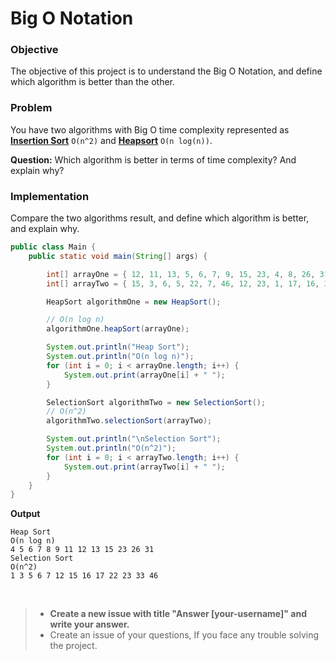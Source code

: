 # Big O Notation

### Objective
The objective of this project is to understand the Big O Notation, and define which algorithm is better than the other.

### Problem

You have two algorithms with Big O time complexity represented as **[Insertion Sort](/src/SelectionSort.java)** `O(n^2)` and **[Heapsort](/src/HeapSort.java)** `O(n log(n))`.

**Question:**
Which algorithm is better in terms of time complexity?
And explain why?


### Implementation
Compare the two algorithms result, and define which algorithm is better, and explain why.

```java
public class Main {
    public static void main(String[] args) {

        int[] arrayOne = { 12, 11, 13, 5, 6, 7, 9, 15, 23, 4, 8, 26, 31 };
        int[] arrayTwo = { 15, 3, 6, 5, 22, 7, 46, 12, 23, 1, 17, 16, 33 };

        HeapSort algorithmOne = new HeapSort();

        // O(n log n)
        algorithmOne.heapSort(arrayOne);

        System.out.println("Heap Sort");
        System.out.println("O(n log n)");
        for (int i = 0; i < arrayOne.length; i++) {
            System.out.print(arrayOne[i] + " ");
        }

        SelectionSort algorithmTwo = new SelectionSort();
        // O(n^2)
        algorithmTwo.selectionSort(arrayTwo);

        System.out.println("\nSelection Sort");
        System.out.println("O(n^2)");
        for (int i = 0; i < arrayTwo.length; i++) {
            System.out.print(arrayTwo[i] + " ");
        }
    }
}
```
**Output**
```
Heap Sort
O(n log n)
4 5 6 7 8 9 11 12 13 15 23 26 31 
Selection Sort
O(n^2)
1 3 5 6 7 12 15 16 17 22 23 33 46 
```

<br>

> * **Create a new issue with title "Answer [your-username]" and write your answer.**
> * Create an issue of your questions, If you face any trouble solving the project.
